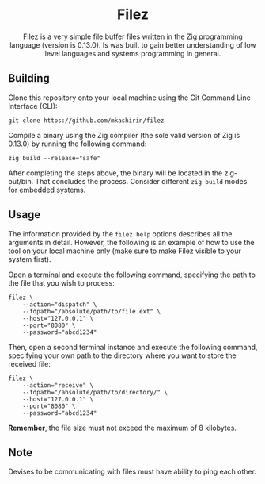 <h1 align="center">Filez</h1>

<p align="center">
Filez is a very simple file buffer files written in the Zig programming
language (version is 0.13.0). Is was built to gain better understanding of low
level languages and systems programming in general.
</p>

## Building

Clone this repository onto your local machine using the Git Command Line 
Interface (CLI):
```shell
git clone https://github.com/mkashirin/filez
```

Compile a binary using the Zig compiler (the sole valid version of Zig 
is 0.13.0) by running the following command:
```shell
zig build --release="safe"
```

After completing the steps above, the binary will be located in the 
zig-out/bin. That concludes the process. Consider different 
`zig build` modes for embedded systems.

## Usage

The information provided by the `filez help` options describes 
all the arguments in detail. However, the following is an example of how to use 
the tool on your local machine only (make sure to make Filez visible to your 
system first).

Open a terminal and execute the following command, specifying the path to the file 
that you wish to process:
```shell
filez \
    --action="dispatch" \
    --fdpath="/absolute/path/to/file.ext" \
    --host="127.0.0.1" \
    --port="8080" \
    --password="abcd1234"
```

Then, open a second terminal instance and execute the following command, 
specifying your own path to the directory where you want to store the received file:
```shell
filez \
    --action="receive" \
    --fdpath="/absolute/path/to/directory/" \
    --host="127.0.0.1" \
    --port="8080" \
    --password="abcd1234"
```


**Remember**, the file size must not exceed the maximum of 8 kilobytes.

## Note

Devises to be communicating with files must have ability to ping each other.
